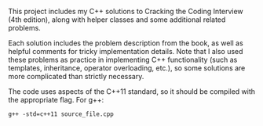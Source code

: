 This project includes my C++ solutions to Cracking the Coding Interview (4th
edition), along with helper classes and some additional related problems.

Each solution includes the problem description from the book, as well as helpful
comments for tricky implementation details. Note that I also used these problems
as practice in implementing C++ functionality (such as templates, inheritance, 
operator overloading, etc.), so some solutions are more complicated than strictly 
necessary.

The code uses aspects of the C++11 standard, so it should be compiled with the
appropriate flag. For g++:
```
g++ -std=c++11 source_file.cpp
```
